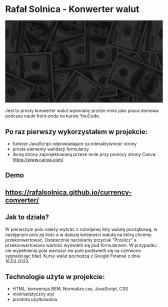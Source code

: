# Rafał Solnica - Konwerter walut

![Money](./images/share.png)

Jest to prosty konwerter walut wykonany przeze mnie jako praca domowa podczas nauki front-endu na kursie YouCode.

## Po raz pierwszy wykorzystałem w projekcie:

- funkcje JavaScript odpowiadające za interaktywność strony
- proste elementy walidacji formularzy
- ikonę strony zaprojektowaną przeze mnie przy pomocy strony Canva: https://www.canva.com/

## Demo

## https://rafalsolnica.github.io/currency-converter/

## Jak to działa?

W pierwszym polu należy wybrać z rozwijanej listy walutę początkową, w następnym polu jej ilość a w dalszej kolejności walutę na którą chcemy przekonwertować. Ostatecznie naciskamy przycisk "Przelicz" a przekonwertowana wartość wyświetli się pod formularzem. W przypadku nie wypełnienia pola wartości ów pole podświetli się na czerwono sygnalizując bład. Kursy walut pochodzą z Google Finanse z dnia 16.03.2023.

## Technologie użyte w projekcie:

- HTML, konwencja BEM, Normalize.css, JavaScript, CSS
- minimalistyczny styl
- prostota użytkowania
